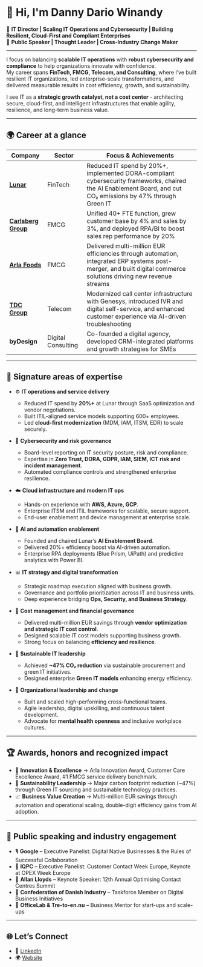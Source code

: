 # 👋 Hi, I'm Danny Dario Winandy

🎯 **IT Director | Scaling IT Operations and Cybersecurity | Building Resilient, Cloud-First and Compliant Enterprises**  
🎤 **Public Speaker | Thought Leader | Cross-Industry Change Maker**

---

I focus on balancing **scalable IT operations** with **robust cybersecurity and compliance** to help organizations innovate with confidence.  
My career spans **FinTech, FMCG, Telecom, and Consulting**, where I’ve built resilient IT organizations, led enterprise-scale transformations, and delivered measurable results in cost efficiency, growth, and sustainability.  

I see IT as a **strategic growth catalyst, not a cost center** - architecting secure, cloud-first, and intelligent infrastructures that enable agility, resilience, and long-term business value.  

---

## 🌍 Career at a glance

| Company | Sector | Focus & Achievements |
|--------|--------|-----------------------|
| **[Lunar](https://www.lunar.app)** | FinTech | Reduced IT spend by 20%+, implemented DORA-compliant cybersecurity frameworks, chaired the AI Enablement Board, and cut CO₂ emissions by 47% through Green IT |
| **[Carlsberg Group](https://www.carlsberggroup.com)** | FMCG | Unified 40+ FTE function, grew customer base by 4% and sales by 3%, and deployed RPA/BI to boost sales rep performance by 20% |
| **[Arla Foods](https://www.arlafoods.com)** | FMCG | Delivered multi-million EUR efficiencies through automation, integrated ERP systems post-merger, and built digital commerce solutions driving new revenue streams |
| **[TDC Group](https://www.nuuday.com)** | Telecom | Modernized call center infrastructure with Genesys, introduced IVR and digital self-service, and enhanced customer experience via AI-driven troubleshooting |
| **byDesign** | Digital Consulting | Co-founded a digital agency, developed CRM-integrated platforms and growth strategies for SMEs |

---

## 🧠 Signature areas of expertise

- ⚙️ **IT operations and service delivery**  
  - Reduced IT spend by **20%+** at Lunar through SaaS optimization and vendor negotiations.  
  - Built ITIL-aligned service models supporting 600+ employees.  
  - Led **cloud-first modernization** (MDM, IAM, ITSM, EDR) to scale securely.  

- 🔐 **Cybersecurity and risk governance**  
  - Board-level reporting on IT security posture, risk and compliance.  
  - Expertise in **Zero Trust, DORA, GDPR, IAM, SIEM, ICT risk and incident management**.  
  - Automated compliance controls and strengthened enterprise resilience.  

- ☁️ **Cloud infrastructure and modern IT ops**  
  - Hands-on experience with **AWS, Azure, GCP**.  
  - Enterprise ITSM and ITIL frameworks for scalable, secure support.  
  - End-user enablement and device management at enterprise scale.  

- 🤖 **AI and automation enablement**
  - Founded and chaired Lunar’s **AI Enablement Board**.  
  - Delivered 20%+ efficiency boost via AI-driven automation.  
  - Enterprise RPA deployments (Blue Prism, UiPath) and predictive analytics with Power BI.

- 📊 **IT strategy and digital transformation**  
  - Strategic roadmap execution aligned with business growth.  
  - Governance and portfolio prioritization across IT and business units.  
  - Deep experience bridging **Ops, Security, and Business Strategy**.  

- 💸 **Cost management and financial governance**  
  - Delivered multi-million EUR savings through **vendor optimization and strategic IT cost control**.  
  - Designed scalable IT cost models supporting business growth.  
  - Strong focus on balancing **efficiency and resilience**.  

- 🌱 **Sustainable IT leadership**  
  - Achieved **~47% CO₂ reduction** via sustainable procurement and green IT initiatives.  
  - Designed enterprise **Green IT models** enhancing energy efficiency.  

- 👥 **Organizational leadership and change**  
  - Built and scaled high-performing cross-functional teams.  
  - Agile leadership, digital upskilling, and continuous talent development.  
  - Advocate for **mental health openness** and inclusive workplace cultures.

---

## 🏆 Awards, honors and recognized impact

- 🥇 **Innovation & Excellence** → Arla Innovation Award, Customer Care Excellence Award, #1 FMCG service delivery benchmark.
- 🌱 **Sustainability Leadership** → Major carbon footprint reduction (~47%) through Green IT sourcing and sustainable technology practices.
- 📈 **Business Value Creation** → Multi-million EUR savings through automation and operational scaling, double-digit efficiency gains from AI adoption.

---

## 📢 Public speaking and industry engagement

- 🎙️ **Google** – Executive Panelist: Digital Native Businesses & the Rules of Successful Collaboration  
- 💬 **IQPC** – Executive Panelist: Customer Contact Week Europe, Keynote at OPEX Week Europe  
- 🧠 **Allan Lloyds** – Keynote Speaker: 12th Annual Optimising Contact Centres Summit  
- 🎤 **Confederation of Danish Industry** – Taskforce Member on Digital Business Initiatives  
- 🤝 **OfficeLab & Tre-to-en.nu** – Business Mentor for start-ups and scale-ups  

---

## 🌐 Let’s Connect

- 💼 [LinkedIn](https://www.linkedin.com/in/dannydariowinandy)
- 🌍 [Website](https://www.dannydariowinandy.com)
